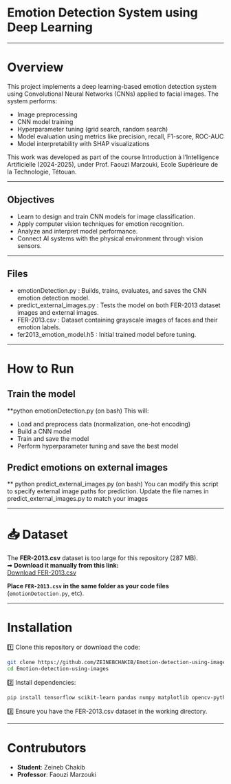 #  Emotion Detection System using Deep Learning

---

# Overview
This project implements a deep learning-based emotion detection system using Convolutional Neural Networks (CNNs) applied to facial images. The system performs:
- Image preprocessing
- CNN model training
- Hyperparameter tuning (grid search, random search)
- Model evaluation using metrics like precision, recall, F1-score, ROC-AUC
- Model interpretability with SHAP visualizations

This work was developed as part of the course Introduction à l’Intelligence Artificielle (2024-2025), under Prof. Faouzi Marzouki, Ecole Supérieure de la Technologie, Tétouan.

---

## Objectives
- Learn to design and train CNN models for image classification.
- Apply computer vision techniques for emotion recognition.
- Analyze and interpret model performance.
- Connect AI systems with the physical environment through vision sensors.

---

## Files
- emotionDetection.py : Builds, trains, evaluates, and saves the CNN emotion detection model.
- predict_external_images.py : Tests the model on both FER-2013 dataset images and external images.
- FER-2013.csv : Dataset containing grayscale images of faces and their emotion labels.
- fer2013_emotion_model.h5 : Initial trained model before tuning.

---

# How to Run
## Train the model
**python emotionDetection.py (on bash)
This will:
- Load and preprocess data (normalization, one-hot encoding)
- Build a CNN model
- Train and save the model
- Perform hyperparameter tuning and save the best model
## Predict emotions on external images
** python predict_external_images.py (on bash)
You can modify this script to specify external image paths for prediction.
Update the file names in predict_external_images.py to match your images

---

# 📥 Dataset
The **FER-2013.csv** dataset is too large for this repository (287 MB).  
➡ **Download it manually from this link:**  
[Download FER-2013.csv](drive.google.com/file/d/10pbtcrBYyMrzuWGf5g_KAaWSYO60ED7v/view?usp=sharing)

 **Place `FER-2013.csv` in the same folder as your code files** (`emotionDetection.py`, etc).

---

# Installation
1️⃣ Clone this repository or download the code:
```bash
git clone https://github.com/ZEINEBCHAKIB/Emotion-detection-using-images.git
cd Emotion-detection-using-images 
```
2️⃣ Install dependencies:
```bash
pip install tensorflow scikit-learn pandas numpy matplotlib opencv-python shap 
```
3️⃣ Ensure you have the FER-2013.csv dataset in the working directory.

---

# Contrubutors
- **Student**: Zeineb Chakib
- **Professor**: Faouzi Marzouki